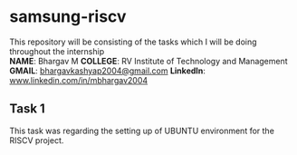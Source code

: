 # samsung-riscv
This repository will be consisting of the tasks which I will be doing throughout the internship <br>
**NAME**: Bhargav M
**COLLEGE**: RV Institute of Technology and Management
**GMAIL**: bhargavkashyap2004@gmail.com
**LinkedIn**: www.linkedin.com/in/mbhargav2004


## Task 1

This task was regarding the setting up of UBUNTU environment for the RISCV project. 
